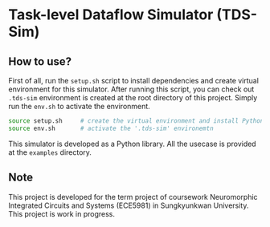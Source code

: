 # Task-level Dataflow Simulator (TDS-Sim)

## How to use?

First of all, run the `setup.sh` script to install dependencies and create virtual environment for this simulator. After running this script, you can check out `.tds-sim` environment is created at the root directory of this project. Simply run the `env.sh` to activate the environment.

```bash
source setup.sh     # create the virtual environment and install Python dependencies
source env.sh       # activate the '.tds-sim' environemtn
```

This simulator is developed as a Python library. All the usecase is provided at the `examples` directory. 

## Note

This project is developed for the term project of coursework Neuromorphic Integrated Circuits and Systems (ECE5981) in Sungkyunkwan University. This project is work in progress.

